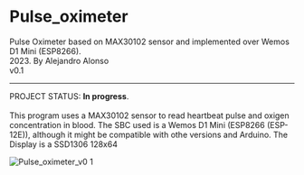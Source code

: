# Pulse_oximeter
Pulse Oximeter based on MAX30102 sensor and implemented over Wemos D1 Mini (ESP8266).  
2023. By Alejandro Alonso<br>
v0.1

---
PROJECT STATUS: **In progress**. <br><br>
This program uses a MAX30102 sensor to read heartbeat pulse and oxigen concentration in blood.
The SBC used is a Wemos D1 Mini (ESP8266 (ESP-12E)), although it might be compatible with othe versions and Arduino.
The Display is a SSD1306 128x64

![Pulse_oximeter_v0 1](https://github.com/aalonsopuig/Pulse_oximeter/assets/57196844/6b56640e-c41d-40c1-9e86-1f530fe46578)
